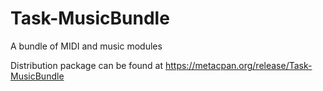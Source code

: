 # Task-MusicBundle

A bundle of MIDI and music modules

Distribution package can be found at https://metacpan.org/release/Task-MusicBundle
